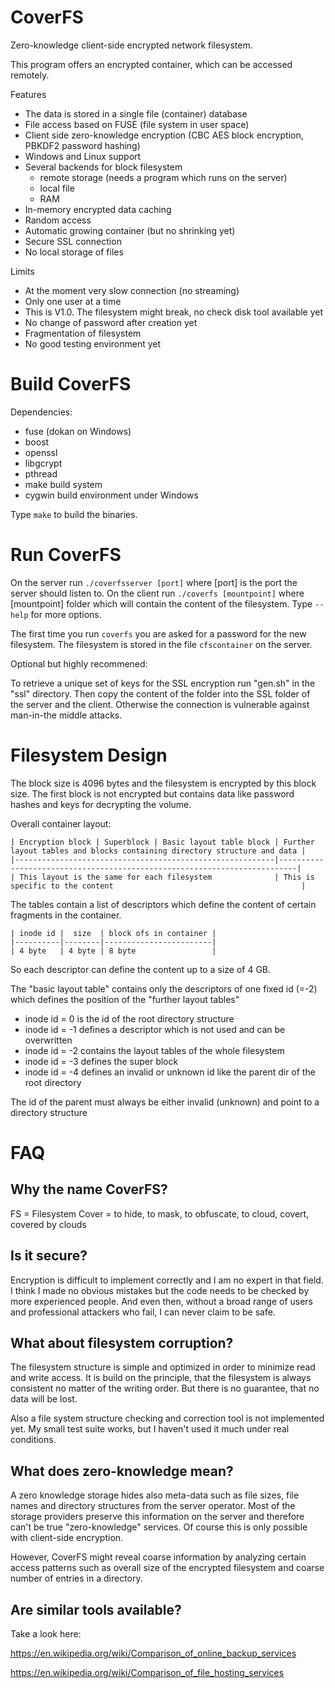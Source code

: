 CoverFS
=======

Zero-knowledge client-side encrypted network filesystem.

This program offers an encrypted container, which can be accessed remotely.

Features
   * The data is stored in a single file (container) database
   * File access based on FUSE (file system in user space) 
   * Client side zero-knowledge encryption (CBC AES block encryption, PBKDF2 password hashing)
   * Windows and Linux support
   * Several backends for block filesystem
     - remote storage (needs a program which runs on the server)
     - local file
     - RAM
   * In-memory encrypted data caching
   * Random access
   * Automatic growing container (but no shrinking yet)
   * Secure SSL connection
   * No local storage of files

Limits
   * At the moment very slow connection (no streaming)
   * Only one user at a time
   * This is V1.0. The filesystem might break, no check disk tool available yet
   * No change of password after creation yet
   * Fragmentation of filesystem
   * No good testing environment yet

Build CoverFS
=============

Dependencies:
   * fuse (dokan on Windows)
   * boost
   * openssl
   * libgcrypt
   * pthread
   * make build system
   * cygwin build environment under Windows

Type `make` to build the binaries.

Run CoverFS
===========

On the server run `./coverfsserver [port]` where [port] is the port the server should listen to.
On the client run `./coverfs [mountpoint]` where [mountpoint] folder which will contain the content of the filesystem.
Type `--help` for more options.

The first time you run `coverfs` you are asked for a password for the new filesystem. 
The filesystem is stored in the file `cfscontainer` on the server.

Optional but highly recommened:

To retrieve a unique set of keys for the SSL encryption run "gen.sh" in the "ssl" directory.  Then copy the 
content of the folder into the SSL folder of the server and the client. Otherwise the connection is vulnerable against
man-in-the middle attacks.


Filesystem Design
=================

The block size is 4096 bytes and the filesystem is encrypted by this block size. The first block is not encrypted but contains data
like password hashes and keys for decrypting the volume.

Overall container layout:
```
| Encryption block | Superblock | Basic layout table block | Further layout tables and blocks containing directory structure and data |
|----------------------------------------------------------|--------------------------------------------------------------------------|
| This layout is the same for each filesystem              | This is specific to the content                                          |
```

The tables contain a list of descriptors which define the content of certain fragments in the container.
```
| inode id |  size  | block ofs in container | 
|----------|--------|------------------------|
| 4 byte   | 4 byte | 8 byte                 |
```

So each descriptor can define the content up to a size of 4 GB.

The "basic layout table" contains only the descriptors of one fixed id (=-2) which defines the position of the "further layout tables"

   * inode id =  0 is the id of the root directory structure
   * inode id = -1 defines a descriptor which is not used and can be overwritten
   * inode id = -2 contains the layout tables of the whole filesystem
   * inode id = -3 defines the super block
   * inode id = -4 defines an invalid or unknown id like the parent dir of the root directory

The id of the parent must always be either invalid (unknown) and point to a directory structure


FAQ
===

Why the name CoverFS?
---------------------
  FS = Filesystem
  Cover = to hide, to mask, to obfuscate, to cloud, covert, covered by clouds


Is it secure? 
-------------
Encryption is difficult to implement correctly and I am no expert in that field. I think I made no obvious 
mistakes but the code needs to be checked by more experienced people.
And even then, without a broad range of users and professional attackers who fail, I can 
never claim to be safe.


What about filesystem corruption?
---------------------------------

The filesystem structure is simple and optimized in order to minimize read and write access. 
It is build on the principle, that the filesystem is always consistent no matter of the writing order.
But there is no guarantee, that no data will be lost.

Also a file system structure checking and correction tool is not implemented yet. 
My small test suite works, but I haven't used it much under real conditions. 


What does zero-knowledge mean?
------------------------------

A zero knowledge storage hides also meta-data such as file sizes, file names and directory structures from the server operator.
Most of the storage providers preserve this information on the server and therefore can't be true "zero-knowledge" services.
Of course this is only possible with client-side encryption.

However, CoverFS might reveal coarse information by analyzing certain access patterns such as 
overall size of the encrypted filesystem and coarse number of entries in a directory.


Are similar tools available?
----------------------------
Take a look here:

https://en.wikipedia.org/wiki/Comparison_of_online_backup_services

https://en.wikipedia.org/wiki/Comparison_of_file_hosting_services

